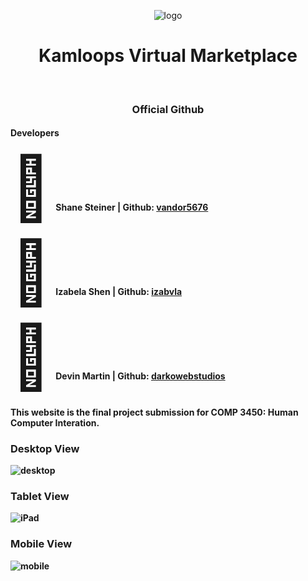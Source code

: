 <p align="center"><img src="https://i.ibb.co/QQbyywJ/logo.png" alt="logo" border="0"></p>

<p align="center"><h1 align="center"><b>Kamloops Virtual Marketplace<b></h1><br><h3 align="center">Official Github</h3></p>
    
<p align="center">
<h4><b>Developers</b></h4>
<p><span style='font-size:100px;'>&#128019;</span> &nbsp;Shane Steiner | Github: <a href="https://github.com/vandor5676">vandor5676</a></p>
<p><span style='font-size:100px;'>&#127812;</span> &nbsp;Izabela Shen | Github: <a href="https://github.com/izabvla">izabvla</a></p>
<p><span style='font-size:100px;'>&#127803;</span> &nbsp;Devin Martin | Github: <a href="https://github.com/darkowebstudios">darkowebstudios</a></p>
</p>

<h4>This website is the final project submission for COMP 3450: Human Computer Interation.</h4>

<h3><b>Desktop View</b></h3>
<img src="https://i.ibb.co/Fgc4S7B/desktop.png" alt="desktop" border="0" width:500px; >

<h3><b>Tablet View</b></h3>
<img src="https://i.ibb.co/S54bfZ2/iPad.png" alt="iPad" border="0" width:500px;>

<h3><b>Mobile View</b></h3>
<img src="https://i.ibb.co/58SjrYs/mobile.png" alt="mobile" border="0" width:500px;>
